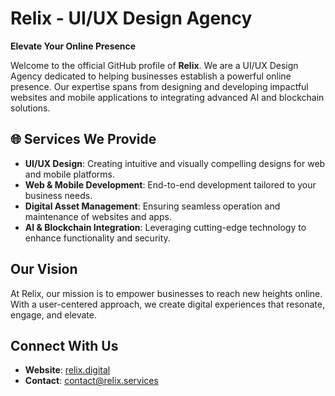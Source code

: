 # Relix - UI/UX Design Agency

**Elevate Your Online Presence**

Welcome to the official GitHub profile of **Relix**. We are a UI/UX Design Agency dedicated to helping businesses establish a powerful online presence. Our expertise spans from designing and developing impactful websites and mobile applications to integrating advanced AI and blockchain solutions. 

## 🌐 Services We Provide
- **UI/UX Design**: Creating intuitive and visually compelling designs for web and mobile platforms.
- **Web & Mobile Development**: End-to-end development tailored to your business needs.
- **Digital Asset Management**: Ensuring seamless operation and maintenance of websites and apps.
- **AI & Blockchain Integration**: Leveraging cutting-edge technology to enhance functionality and security.

## Our Vision
At Relix, our mission is to empower businesses to reach new heights online. With a user-centered approach, we create digital experiences that resonate, engage, and elevate.

## Connect With Us
- **Website**: [relix.digital](https://www.relix.digital/)  
- **Contact**: [contact@relix.services](mailto:contact@relix.services)
